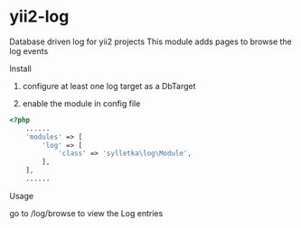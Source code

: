# yii2-log
Database driven log for yii2 projects
This module adds pages to browse the log events

Install

1. configure at least one log target as a DbTarget

2. enable the module in config file

```php
<?php
    ......
    'modules' => [
        'log' => [
            'class' => 'sylletka\log\Module',
        ],
    ],
    ......
```

Usage

go to /log/browse to view the Log entries
